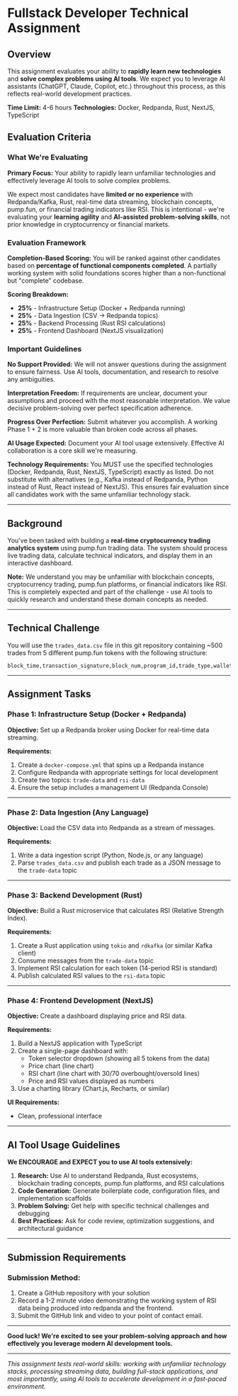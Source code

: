 # Fullstack Developer Technical Assignment

## Overview

This assignment evaluates your ability to **rapidly learn new technologies** and **solve complex problems using AI tools**. We expect you to leverage AI assistants (ChatGPT, Claude, Copilot, etc.) throughout this process, as this reflects real-world development practices.

**Time Limit:** 4-6 hours
**Technologies:** Docker, Redpanda, Rust, NextJS, TypeScript


## Evaluation Criteria

### What We're Evaluating

**Primary Focus:** Your ability to rapidly learn unfamiliar technologies and effectively leverage AI tools to solve complex problems.

We expect most candidates have **limited or no experience** with Redpanda/Kafka, Rust, real-time data streaming, blockchain concepts, pump.fun, or financial trading indicators like RSI. This is intentional - we're evaluating your **learning agility** and **AI-assisted problem-solving skills**, not prior knowledge in cryptocurrency or financial markets.

### Evaluation Framework

**Completion-Based Scoring:** You will be ranked against other candidates based on **percentage of functional components completed**. A partially working system with solid foundations scores higher than a non-functional but "complete" codebase.

**Scoring Breakdown:**
- **25%** - Infrastructure Setup (Docker + Redpanda running)
- **25%** - Data Ingestion (CSV → Redpanda topics)
- **25%** - Backend Processing (Rust RSI calculations)
- **25%** - Frontend Dashboard (NextJS visualization)

### Important Guidelines

**No Support Provided:** We will not answer questions during the assignment to ensure fairness. Use AI tools, documentation, and research to resolve any ambiguities.

**Interpretation Freedom:** If requirements are unclear, document your assumptions and proceed with the most reasonable interpretation. We value decisive problem-solving over perfect specification adherence.

**Progress Over Perfection:** Submit whatever you accomplish. A working Phase 1 + 2 is more valuable than broken code across all phases.

**AI Usage Expected:** Document your AI tool usage extensively. Effective AI collaboration is a core skill we're measuring.

**Technology Requirements:** You MUST use the specified technologies (Docker, Redpanda, Rust, NextJS, TypeScript) exactly as listed. Do not substitute with alternatives (e.g., Kafka instead of Redpanda, Python instead of Rust, React instead of NextJS). This ensures fair evaluation since all candidates work with the same unfamiliar technology stack.

---

## Background

You've been tasked with building a **real-time cryptocurrency trading analytics system** using pump.fun trading data. The system should process live trading data, calculate technical indicators, and display them in an interactive dashboard.

**Note:** We understand you may be unfamiliar with blockchain concepts, cryptocurrency trading, pump.fun platforms, or financial indicators like RSI. This is completely expected and part of the challenge - use AI tools to quickly research and understand these domain concepts as needed.

---

## Technical Challenge

You will use the `trades_data.csv` file in this git repository containing ~500 trades from 5 different pump.fun tokens with the following structure:

```csv
block_time,transaction_signature,block_num,program_id,trade_type,wallet_address,token_address,is_buy,amount_in_sol,amount_in_token,change_in_sol,change_in_tokens,price_in_sol,virtual_sol_reserves,virtual_token_reserves,real_sol_reserves,real_token_reserves,fee_recipient,fee_basis_points,fee_amount,creator_address,creator_fee_basis_points,creator_fee_amount,ingested_at
```

---

## Assignment Tasks

### Phase 1: Infrastructure Setup (Docker + Redpanda)

**Objective:** Set up a Redpanda broker using Docker for real-time data streaming.

**Requirements:**
1. Create a `docker-compose.yml` that spins up a Redpanda instance
2. Configure Redpanda with appropriate settings for local development
3. Create two topics: `trade-data` and `rsi-data`
4. Ensure the setup includes a management UI (Redpanda Console)

---

### Phase 2: Data Ingestion (Any Language)

**Objective:** Load the CSV data into Redpanda as a stream of messages.

**Requirements:**
1. Write a data ingestion script (Python, Node.js, or any language)
2. Parse `trades_data.csv` and publish each trade as a JSON message to the `trade-data` topic

---

### Phase 3: Backend Development (Rust)

**Objective:** Build a Rust microservice that calculates RSI (Relative Strength Index).

**Requirements:**
1. Create a Rust application using `tokio` and `rdkafka` (or similar Kafka client)
2. Consume messages from the `trade-data` topic
3. Implement RSI calculation for each token (14-period RSI is standard)
4. Publish calculated RSI values to the `rsi-data` topic

---

### Phase 4: Frontend Development (NextJS)

**Objective:** Create a dashboard displaying price and RSI data.

**Requirements:**
1. Build a NextJS application with TypeScript
2. Create a single-page dashboard with:
   - Token selector dropdown (showing all 5 tokens from the data)
   - Price chart (line chart)
   - RSI chart (line chart with 30/70 overbought/oversold lines)
   - Price and RSI values displayed as numbers
3. Use a charting library (Chart.js, Recharts, or similar)

**UI Requirements:**
- Clean, professional interface

---

## AI Tool Usage Guidelines

**We ENCOURAGE and EXPECT you to use AI tools extensively:**

1. **Research:** Use AI to understand Redpanda, Rust ecosystems, blockchain trading concepts, pump.fun platforms, and RSI calculations
2. **Code Generation:** Generate boilerplate code, configuration files, and implementation scaffolds
3. **Problem Solving:** Get help with specific technical challenges and debugging
4. **Best Practices:** Ask for code review, optimization suggestions, and architectural guidance

---

## Submission Requirements

### Submission Method:
1. Create a GitHub repository with your solution
2. Record a 1-2 minute video demonstrating the working system of RSI data being produced into redpanda and the frontend.
4. Submit the GitHub link and video to your point of contact email.

---

**Good luck! We're excited to see your problem-solving approach and how effectively you leverage modern AI development tools.**

---

*This assignment tests real-world skills: working with unfamiliar technology stacks, processing streaming data, building full-stack applications, and most importantly, using AI tools to accelerate development in a fast-paced environment.*

